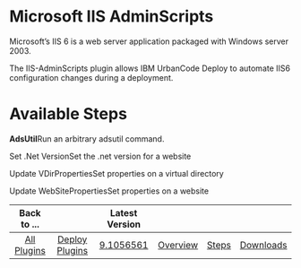 
# Microsoft IIS AdminScripts

Microsoft’s IIS 6 is a web server application packaged with Windows server 2003.

The IIS-AdminScripts plugin allows IBM UrbanCode Deploy to automate IIS6 configuration changes during a deployment.


# Available Steps

**AdsUtil**Run an arbitrary adsutil command.

Set .Net VersionSet the .net version for a website

Update VDirPropertiesSet properties on a virtual directory

Update WebSitePropertiesSet properties on a website



|Back to ...||Latest Version||||
| :---: | :---: | :---: | :---: | :---: | :---: |
|[All Plugins](../../index.md)|[Deploy Plugins](../README.md)|[9.1056561](https://raw.githubusercontent.com/UrbanCode/IBM-UCD-PLUGINS/main/files/IIS-AdminScripts/IIS-AdminScripts-9.1056561.zip)|[Overview](overview.md)|[Steps](steps.md)|[Downloads](downloads.md)|
